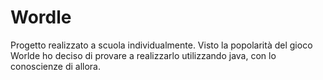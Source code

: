 # Wordle
Progetto realizzato a scuola individualmente. Visto la popolarità del gioco Worlde ho deciso di provare a realizzarlo utilizzando java, con lo conoscienze di allora.
